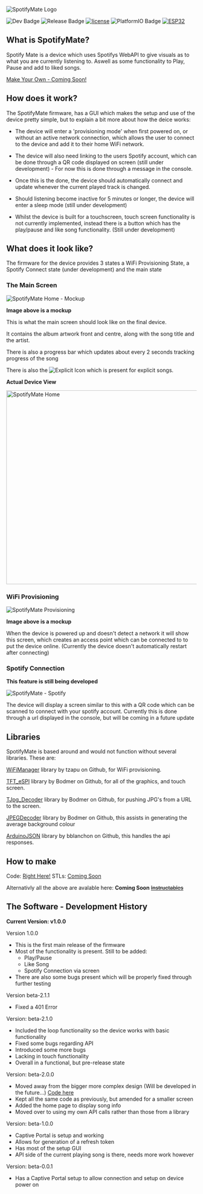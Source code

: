 ![SpotifyMate Logo](https://raw.githubusercontent.com/Harry-Skerritt/SpotifyMate/refs/heads/main/assets/sm_logo_full.png)

![Dev Badge](https://img.shields.io/badge/IN_DEVELOPMENT-green) 
![Release Badge](https://img.shields.io/badge/Release-v1.0.0-blue) 
[![license](https://img.shields.io/npm/l/svelte.svg)](LICENSE) 
![PlatformIO Badge](https://img.shields.io/badge/Built_with-PlatformIO-orange) 
[![ESP32](https://img.shields.io/badge/ESP-32-000000?labelColor=%23CC101F)](https://www.espressif.com/en/products/socs/esp32)


## What is SpotifyMate?
Spotify Mate is a device which uses Spotifys WebAPI to give visuals as to what you are currently listening to. Aswell as some functionality to Play, Pause and add to liked songs.

[Make Your Own - Coming Soon!](https://github.com/Harry-Skerritt/SpotifyMate?tab=readme-ov-file#how-to-make)


## How does it work?
The SpotifyMate firmware, has a GUI which makes the setup and use of the device pretty simple, but to explain a bit more about how the deice works: 

- The device will enter a 'provisioning mode' when first powered on, or without an active network connection, which allows the user to connect to the device and add it to their home WiFi network. 

- The device will also need linking to the users Spotify account, which can be done through a QR code displayed on screen (still under development) - For now this is done through a message in the console.

- Once this is the done, the device should automatically connect and update whenever the current played track is changed. 
- Should listening become inactive for 5 minutes or longer, the device will enter a sleep mode (still under development)

- Whilst the device is built for a touchscreen, touch screen functionality is not currently implemented, instead there is a button which has the play/pause and like song functionality. (Still under development)



## What does it look like?
The firmware for the device provides 3 states a WiFi Provisioning State, a Spotify Connect state (under development) and the main state

### The Main Screen
![SpotifyMate Home - Mockup](https://raw.githubusercontent.com/Harry-Skerritt/SpotifyMate/refs/heads/main/assets/SpotifyMate%20-%20Home%20Screen.png)

**Image above is a mockup**

This is what the main screen should look like on the final device.

It contains the album artwork front and centre, along with the song title and the artist. 

There is also a progress bar which updates about every 2 seconds tracking progress of the song

There is also the ![Explicit Icon](https://raw.githubusercontent.com/Harry-Skerritt/SpotifyMate/refs/heads/main/assets/explicit.jpg) which is present for explicit songs.

**Actual Device View**

<img alt="SpotifyMate Home" src="https://raw.githubusercontent.com/Harry-Skerritt/SpotifyMate/refs/heads/main/assets/SpotifyMate-Home.jpg" width="" height="512" />

### WiFi Provisioning
![SpotifyMate Provisioning](https://raw.githubusercontent.com/Harry-Skerritt/SpotifyMate/refs/heads/main/assets/SpotifyMate%20-%20Provisioning%20Screen.png)

**Image above is a mockup**


When the device is powered up and doesn't detect a network it will show this screen, which creates an access point which can be connected to to put the device online. (Currently the device doesn't automatically restart after connecting)

### Spotify Connection
**This feature is still being developed**

![SpotifyMate - Spotify](https://raw.githubusercontent.com/Harry-Skerritt/SpotifyMate/refs/heads/main/assets/SpotifyMate%20-%20Spotify%20Connect%20Screen.png)

The device will display a screen similar to this with a QR code which can be scanned to connect with your spotify account. Currently this is done through a url displayed in the console, but will be coming in a future update



## Libraries
SpotifyMate is based around and would not function without several libraries. These are:

[WiFiManager](https://github.com/tzapu/WiFiManager) library by tzapu on Github, for WiFi provisioning.

[TFT_eSPI](https://github.com/Bodmer/TFT_eSPI) library by Bodmer on Github, for all of the graphics, and touch screen.

[TJpg_Decoder](https://github.com/Bodmer/TJpg_Decoder) library by Bodmer on Github, for pushing JPG's from a URL to the screen.

[JPEGDecoder](https://github.com/Bodmer/JPEGDecoder) library by Bodmer on Github, this assists in generating the average background colour

[ArduinoJSON](https://github.com/bblanchon/ArduinoJson) library by bblanchon on Github, this handles the api responses.

## How to make
Code: [Right Here!](https://github.com/Harry-Skerritt/SpotifyMate/tree/main)
STLs: [Coming Soon](https://github.com/Harry-Skerritt/SpotifyMate/tree/main)

Alternativly all the above are avalable here:
**Coming Soon**
~~[Instructables](https://www.instructables.com/preview/EMD055BM5I72W15/)~~

## The Software - Development History
**Current Version: v1.0.0**

Version 1.0.0
- This is the first main release of the firmware
- Most of the functionality is present. Still to be added:
    - Play/Pause
    - Like Song
    - Spotify Connection via screen
- There are also some bugs present which will be properly fixed through further testing

Version beta-2.1.1
- Fixed a 401 Error

Version: beta-2.1.0
- Included the loop functionality so the device works with basic functionality
- Fixed some bugs regarding API
- Introduced some more bugs
- Lacking in touch functionality
- Overall in a functional, but pre-release state

Version: beta-2.0.0
- Moved away from the bigger more complex design (Will be developed in the future...) [Code here](https://github.com/Harry-Skerritt/SpotifyMate/tree/landscape)
- Kept all the same code as previously, but amended for a smaller screen
- Added the home page to display song info
- Moved over to using my own API calls rather than those from a library

Version: beta-1.0.0
- Captive Portal is setup and working
- Allows for generation of a refresh token
- Has most of the setup GUI
- API side of the current playing song is there, needs more work however

Version: beta-0.0.1
- Has a Captive Portal setup to allow connection and setup on device power on
